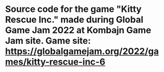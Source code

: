 # Source code for the game "Kitty Rescue Inc." made during Global Game Jam 2022 at Kombajn Game Jam site. Game site: https://globalgamejam.org/2022/games/kitty-rescue-inc-6
